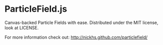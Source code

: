 # ParticleField.js

Canvas-backed Particle Fields with ease. Distributed under the MIT license, look at LICENSE.

For more information check out: http://nickhs.github.com/particlefield/
